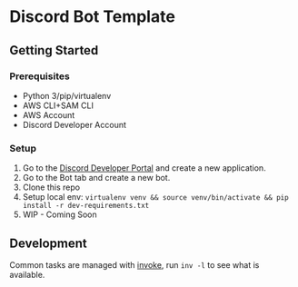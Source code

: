 # Discord Bot Template

## Getting Started

### Prerequisites
* Python 3/pip/virtualenv
* AWS CLI+SAM CLI
* AWS Account
* Discord Developer Account 

### Setup
1. Go to the [Discord Developer Portal](https://discord.com/developers/applications) and create a new application.
2. Go to the Bot tab and create a new bot.
3. Clone this repo
4. Setup local env: `virtualenv venv && source venv/bin/activate && pip install -r dev-requirements.txt`
5. WIP - Coming Soon 

## Development
Common tasks are managed with [invoke](https://www.pyinvoke.org/), run `inv -l` to see what is available.
